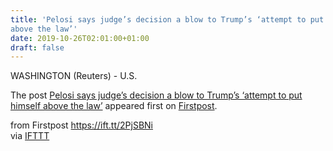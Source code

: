 ```yaml
---
title: 'Pelosi says judge’s decision a blow to Trump’s ‘attempt to put himself
above the law’'
date: 2019-10-26T02:01:00+01:00
draft: false
---
```


WASHINGTON (Reuters) - U.S.

The post [Pelosi says judge’s decision a blow to Trump’s ‘attempt to put himself above the law’](http://www.firstpost.com/world/pelosi-says-judges-decision-a-blow-to-trumps-attempt-to-put-himself-above-the-law-7557661.html) appeared first on [Firstpost](http://www.firstpost.com).

  
  
from Firstpost https://ift.tt/2PjSBNi  
via [IFTTT](https://ifttt.com/?ref=da&site=blogger)